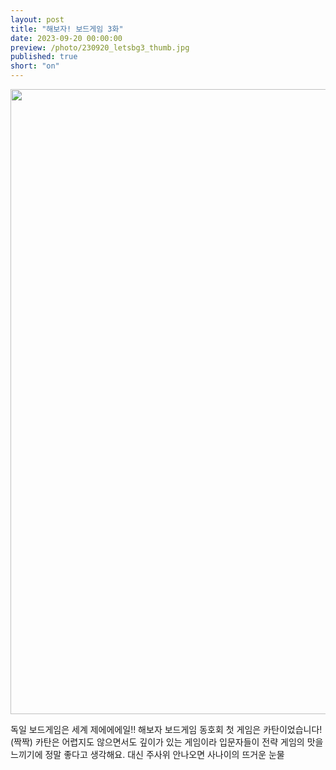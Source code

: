 ```yaml
---
layout: post
title: "해보자! 보드게임 3화"
date: 2023-09-20 00:00:00
preview: /photo/230920_letsbg3_thumb.jpg
published: true
short: "on"
---
```


<img src="/photo/230920_letsbg3.jpg" width="1000">


독일 보드게임은 세계 제에에에일!!
해보자 보드게임 동호회 첫 게임은 카탄이었습니다!(짝짝)
카탄은 어렵지도 않으면서도 깊이가 있는 게임이라 입문자들이 전략 게임의 맛을 느끼기에 정말 좋다고 생각해요.
대신 주사위 안나오면 사나이의 뜨거운 눈물 